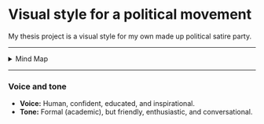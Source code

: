 # Visual style for a political movement 

My thesis project is a visual style for my own made up political satire party.

---

<details>
  <summary>Mind Map</summary>

![](/img/thesis-mind-map.jpg)
</details>

---

### Voice and tone

- **Voice:** Human, confident, educated, and inspirational.
- **Tone:** Formal (academic), but friendly, enthusiastic, and conversational.
